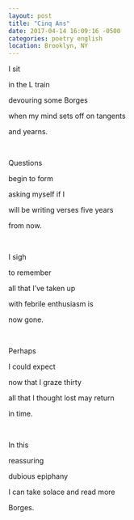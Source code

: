 ```yaml
---
layout: post
title: "Cinq Ans"
date: 2017-04-14 16:09:16 -0500
categories: poetry english
location: Brooklyn, NY
---
```


<p class="p3"><span class="s1">I sit</span></p>
<p class="p3"><span class="s1">in the L train</span></p>
<p class="p3"><span class="s1">devouring some Borges</span></p>
<p class="p3"><span class="s1">when my mind sets off on tangents</span></p>
<p class="p3"><span class="s1">and yearns.</span></p>
<p class="p2"><br></p>
<p class="p3"><span class="s1">Questions</span></p>
<p class="p3"><span class="s1">begin to form</span></p>
<p class="p3"><span class="s1">asking myself if I</span></p>
<p class="p3"><span class="s1">will be writing verses five years</span></p>
<p class="p3"><span class="s1">from now.</span></p>
<p class="p2"><br></p>
<p class="p3"><span class="s1">I sigh</span></p>
<p class="p3"><span class="s1">to remember</span></p>
<p class="p3"><span class="s1">all that I’ve taken up</span></p>
<p class="p3"><span class="s1">with febrile enthusiasm is</span></p>
<p class="p3"><span class="s1">now gone.</span></p>
<p class="p2"><br></p>
<p class="p3"><span class="s1">Perhaps</span></p>
<p class="p3"><span class="s1">I could expect</span></p>
<p class="p3"><span class="s1">now that I graze thirty</span></p>
<p class="p3"><span class="s1">all that I thought lost may return</span></p>
<p class="p3"><span class="s1">in time.</span></p>
<p class="p2"><br></p>
<p class="p3"><span class="s1">In this</span></p>
<p class="p3"><span class="s1">reassuring</span></p>
<p class="p3"><span class="s1">dubious epiphany</span></p>
<p class="p3"><span class="s1">I can take solace and read more</span></p>
<p class="p3"><span class="s1">Borges.</span></p>
